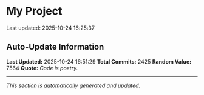 # My Project


Last updated: 2025-10-24 16:25:37
































































































































































































































































































































































































































































































































































































































































































































































































































































































































































































































































































































































































































































































































































































































































































































































































































































































































































































































































































































































































































































































































































































































































































































































































































































































































































































































































































































































































































































































































## Auto-Update Information

**Last Updated:** 2025-10-24 16:51:29
**Total Commits:** 2425
**Random Value:** 7564
**Quote:** _Code is poetry._

---
_This section is automatically generated and updated._